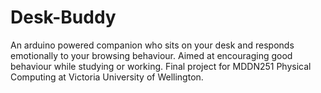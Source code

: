 # Desk-Buddy
An arduino powered companion who sits on your desk and responds emotionally to your browsing behaviour. Aimed at encouraging good behaviour while studying or working. Final project for MDDN251 Physical Computing at Victoria University of Wellington.
